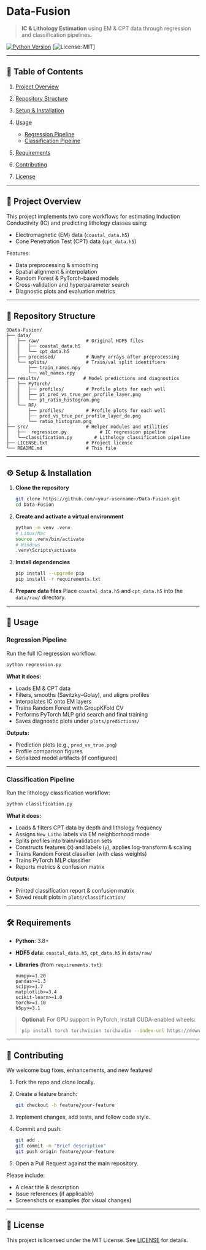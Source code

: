 # Data-Fusion

> **IC & Lithology Estimation** using EM & CPT data through regression and classification pipelines.

[![Python Version](https://img.shields.io/badge/python-3.8%2B-blue.svg)](https://www.python.org/) \[![License: MIT](https://img.shields.io/badge/license-MIT-green.svg)]

---

## 📑 Table of Contents

1. [Project Overview](#project-overview)
2. [Repository Structure](#repository-structure)
3. [Setup & Installation](#setup--installation)
4. [Usage](#usage)

   * [Regression Pipeline](#regression-pipeline)
   * [Classification Pipeline](#classification-pipeline)
5. [Requirements](#requirements)
6. [Contributing](#contributing)
7. [License](#license)

---

## 📝 Project Overview

This project implements two core workflows for estimating Induction Conductivity (IC) and predicting lithology classes using:

* Electromagnetic (EM) data (`coastal_data.h5`)
* Cone Penetration Test (CPT) data (`cpt_data.h5`)

Features:

* Data preprocessing & smoothing
* Spatial alignment & interpolation
* Random Forest & PyTorch-based models
* Cross-validation and hyperparameter search
* Diagnostic plots and evaluation metrics

---

## 📁 Repository Structure

```
DData-Fusion/
├── data/
│   ├── raw/                 # Original HDF5 files
│   │   ├── coastal_data.h5
│   │   └── cpt_data.h5
│   ├── processed/           # NumPy arrays after preprocessing
│   └── splits/              # Train/val split identifiers
│       ├── train_names.npy
│       └── val_names.npy
├── results/                # Model predictions and diagnostics
│   ├── PyTorch/
│   │   ├── profiles/        # Profile plots for each well
│   │   ├── pt_pred_vs_true_per_profile_layer.png
│   │   └── pt_ratio_histogram.png
│   └── RF/
│       ├── profiles/        # Profile plots for each well
│       ├── pred_vs_true_per_profile_layer_de.png
│       └── ratio_histogram.png
├── src/                     # Helper modules and utilities
│   ├──  regression.py            # IC regression pipeline
│   └──classification.py        # Lithology classification pipeline
├── LICENSE.txt              # Project license
└── README.md                # This file
```

---

## ⚙️ Setup & Installation

1. **Clone the repository**

   ```bash
   git clone https://github.com/<your-username>/Data-Fusion.git
   cd Data-Fusion
   ```

2. **Create and activate a virtual environment**

   ```bash
   python -m venv .venv
   # Linux/Mac
   source .venv/bin/activate
   # Windows
   .venv\Scripts\activate
   ```

3. **Install dependencies**

   ```bash
   pip install --upgrade pip
   pip install -r requirements.txt
   ```

4. **Prepare data files**
   Place `coastal_data.h5` and `cpt_data.h5` into the `data/raw/` directory.

---

## 🚀 Usage

### Regression Pipeline

Run the full IC regression workflow:

```bash
python regression.py
```

**What it does:**

* Loads EM & CPT data
* Filters, smooths (Savitzky–Golay), and aligns profiles
* Interpolates IC onto EM layers
* Trains Random Forest with GroupKFold CV
* Performs PyTorch MLP grid search and final training
* Saves diagnostic plots under `plots/predictions/`

**Outputs:**

* Prediction plots (e.g., `pred_vs_true.png`)
* Profile comparison figures
* Serialized model artifacts (if configured)

---

### Classification Pipeline

Run the lithology classification workflow:

```bash
python classification.py
```

**What it does:**

* Loads & filters CPT data by depth and lithology frequency
* Assigns `New_Litho` labels via EM neighborhood mode
* Splits profiles into train/validation sets
* Constructs features (`X`) and labels (`y`), applies log-transform & scaling
* Trains Random Forest classifier (with class weights)
* Trains PyTorch MLP classifier
* Reports metrics & confusion matrix

**Outputs:**

* Printed classification report & confusion matrix
* Saved result plots in `plots/classification/`

---

## 🛠️ Requirements

* **Python**: 3.8+
* **HDF5 data**: `coastal_data.h5`, `cpt_data.h5` in `data/raw/`
* **Libraries** (from `requirements.txt`):

  ```
  numpy>=1.20
  pandas>=1.3
  scipy>=1.7
  matplotlib>=3.4
  scikit-learn>=1.0
  torch>=1.10
  h5py>=3.1
  ```

> **Optional**: For GPU support in PyTorch, install CUDA-enabled wheels:
>
> ```bash
> pip install torch torchvision torchaudio --index-url https://download.pytorch.org/whl/cu117
> ```

---

## 🤝 Contributing

We welcome bug fixes, enhancements, and new features!

1. Fork the repo and clone locally.
2. Create a feature branch:

   ```bash
   git checkout -b feature/your-feature
   ```
3. Implement changes, add tests, and follow code style.
4. Commit and push:

   ```bash
   git add .
   git commit -m "Brief description"
   git push origin feature/your-feature
   ```
5. Open a Pull Request against the main repository.

Please include:

* A clear title & description
* Issue references (if applicable)
* Screenshots or examples (for visual changes)

---

## 📄 License

This project is licensed under the MIT License. See [LICENSE](LICENSE) for details.

